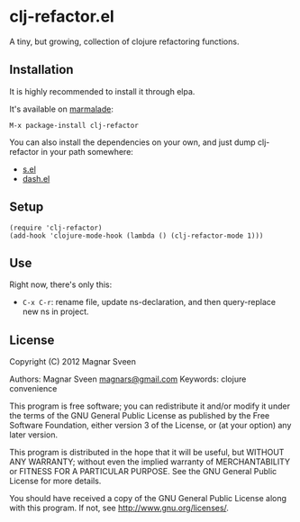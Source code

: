 # clj-refactor.el

A tiny, but growing, collection of clojure refactoring functions.

## Installation

It is highly recommended to install it through elpa.

It's available on [marmalade](http://marmalade-repo.org/):

    M-x package-install clj-refactor

You can also install the dependencies on your own, and just dump
clj-refactor in your path somewhere:

 - <a href="https://github.com/magnars/s.el">s.el</a>
 - <a href="https://github.com/magnars/dash.el">dash.el</a>


## Setup

    (require 'clj-refactor)
    (add-hook 'clojure-mode-hook (lambda () (clj-refactor-mode 1)))

## Use

Right now, there's only this:

 - `C-x C-r`: rename file, update ns-declaration, and then query-replace new ns in project.

## License

Copyright (C) 2012 Magnar Sveen

Authors: Magnar Sveen <magnars@gmail.com>
Keywords: clojure convenience

This program is free software; you can redistribute it and/or modify
it under the terms of the GNU General Public License as published by
the Free Software Foundation, either version 3 of the License, or
(at your option) any later version.

This program is distributed in the hope that it will be useful,
but WITHOUT ANY WARRANTY; without even the implied warranty of
MERCHANTABILITY or FITNESS FOR A PARTICULAR PURPOSE.  See the
GNU General Public License for more details.

You should have received a copy of the GNU General Public License
along with this program.  If not, see <http://www.gnu.org/licenses/>.
